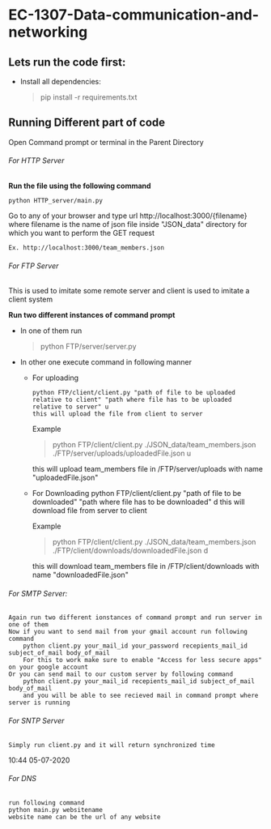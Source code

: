 # EC-1307-Data-communication-and-networking

## Lets run the code first:
- Install all dependencies:
    
    > pip install -r requirements.txt

## Running Different part of code

Open Command prompt or terminal in the Parent Directory 

###### For HTTP Server
**Run the file using the following command**

    python HTTP_server/main.py
    
Go to any of your browser and type url http://localhost:3000/{filename} where filename is the name of json file inside "JSON_data" directory for which you want to perform the GET request
    
    Ex. http://localhost:3000/team_members.json

###### For FTP Server
This is used to imitate some remote server and client is used to imitate a client system

**Run two different instances of command prompt**
- In one of them run

    > python FTP/server/server.py

- In other one execute command in following manner 
  - For uploading
        
        python FTP/client/client.py "path of file to be uploaded relative to client" "path where file has to be uploaded relative to server" u
        this will upload the file from client to server
    Example
        
    > python FTP/client/client.py ./JSON_data/team_members.json ./FTP/server/uploads/uploadedFile.json u
    
    this will upload team_members file in /FTP/server/uploads with name "uploadedFile.json"
   
  - For Downloading
        python FTP/client/client.py "path of file to be downloaded" "path where file has to be downloaded" d
        this will download file from server to client
    
    Example
        
    > python FTP/client/client.py ./JSON_data/team_members.json ./FTP/client/downloads/downloadedFile.json d
    
     this will download team_members file in /FTP/client/downloads with name "downloadedFile.json" 

###### For SMTP Server:
    Again run two different ionstances of command prompt and run server in one of them
    Now if you want to send mail from your gmail account run following command
        python client.py your_mail_id your_password recepients_mail_id subject_of_mail body_of_mail
        For this to work make sure to enable "Access for less secure apps" on your google account
    Or you can send mail to our custom server by following command
        python client.py your_mail_id recepients_mail_id subject_of_mail body_of_mail
        and you will be able to see recieved mail in command prompt where server is running

###### For SNTP Server
    Simply run client.py and it will return synchronized time
 10:44 05-07-2020

###### For DNS
    run following command
    python main.py websitename
    website name can be the url of any website

